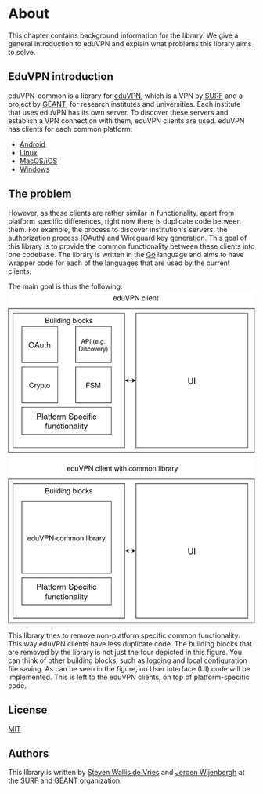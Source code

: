 # About
This chapter contains background information for the library. We give a general introduction to eduVPN and explain what problems this library aims to solve.

## EduVPN introduction
eduVPN-common is a library for [eduVPN](https://www.eduvpn.org/), which is a VPN by [SURF](https://www.surf.nl) and a project by [GÉANT](https://geant.org/), for research institutes and universities. Each institute that uses eduVPN has its own server. To discover these servers and establish a VPN connection with them, eduVPN clients are used. eduVPN has clients for each common platform:
- [Android](https://codeberg.org/eduVPN/android)
- [Linux](https://github.com/eduvpn/python-eduvpn-client)
- [MacOS/iOS](https://github.com/eduvpn/apple)
- [Windows](https://github.com/Amebis/eduVPN)

## The problem
However, as these clients are rather similar in functionality, apart from platform specific differences, right now there is duplicate code between them. For example, the process to discover institution's servers, the authorization process (OAuth) and Wireguard key generation.
This goal of this library is to provide the common functionality between these clients into one codebase. The library is written in the [Go](https://go.dev/) language and aims to have wrapper code for each of the languages that are used by the current clients. 

The main goal is thus the following:
![](./godifferences.png)

This library tries to remove non-platform specific common functionality. This way eduVPN clients have less duplicate code. The building blocks that are removed by the library is not just the four depicted in this figure. You can think of other building blocks, such as logging and local configuration file saving. As can be seen in the figure, no User Interface (UI) code will be implemented. This is left to the eduVPN clients, on top of platform-specific code.

## License
[MIT](https://codeberg.org/eduVPN/eduvpn-common/src/branch/main/LICENSE)

## Authors
This library is written by [Steven Wallis de Vries](https://github.com/stevenwdv) and [Jeroen Wijenbergh](https://github.com/jwijenbergh) at the [SURF](https://www.surf.nl/) and [GÉANT](https://geant.org/) organization.
